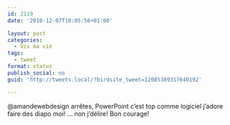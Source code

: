 ```yaml
---
id: 2119
date: '2010-12-07T10:05:56+01:00'

layout: post
categories:
  - Vis ma vie
tags:
  - tweet
format: status
publish_social: no
guid: 'http://tweets.local/?birdsite_tweet=12085389317640192'

---
```


@amandewebdesign arrêtes, PowerPoint c’est top comme logiciel j’adore faire des diapo moi! … non j’délire! Bon courage!